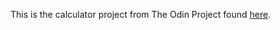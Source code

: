 This is the calculator project from The Odin Project found [here](https://www.theodinproject.com/courses/web-development-101/lessons/calculator?ref=lnav).